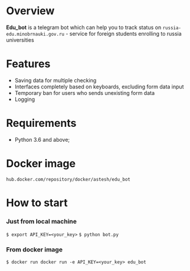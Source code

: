 # Overview
**Edu_bot** is a telegram bot which can help you to track status on `russia-edu.minobrnauki.gov.ru` - service for foreign students enrolling to russia universities
#
# Features
 - Saving data for multiple checking
 - Interfaces completely based on keyboards, excluding form data input
 - Temporary ban for users who sends unexisting form data
 - Logging
 #
# Requirements
 - Python 3.6 and above;
 #
# Docker image
`hub.docker.com/repository/docker/astesh/edu_bot`
#
# How to start
### Just from local machine
`$ export API_KEY=<your_key>`
`$ python bot.py`
### From docker image
`$ docker run docker run -e API_KEY=<your_key> edu_bot`
